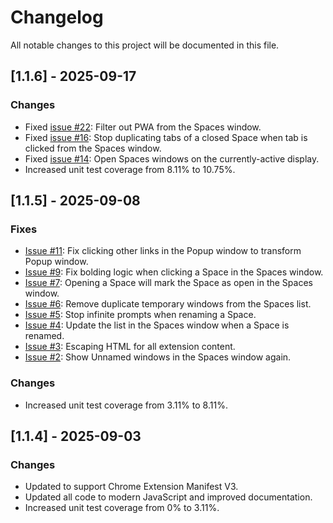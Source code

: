 # Changelog

All notable changes to this project will be documented in this file.

## [1.1.6] - 2025-09-17

### Changes

- Fixed [issue #22](https://github.com/codedread/spaces/issues/22): Filter out PWA from the Spaces window.
- Fixed [issue #16](https://github.com/codedread/spaces/issues/16): Stop duplicating tabs of a closed Space when tab is clicked from the Spaces window.
- Fixed [issue #14](https://github.com/codedread/spaces/issues/14): Open Spaces windows on the currently-active display.
- Increased unit test coverage from 8.11% to 10.75%.


## [1.1.5] - 2025-09-08

### Fixes

- [Issue #11](https://github.com/codedread/spaces/issues/11): Fix clicking other
  links in the Popup window to transform Popup window.
- [Issue #9](https://github.com/codedread/spaces/issues/9): Fix bolding logic
  when clicking a Space in the Spaces window.
- [Issue #7](https://github.com/codedread/spaces/issues/7): Opening a Space will
  mark the Space as open in the Spaces window.
- [Issue #6](https://github.com/codedread/spaces/issues/5): Remove duplicate
  temporary windows from the Spaces list.
- [Issue #5](https://github.com/codedread/spaces/issues/5): Stop infinite
  prompts when renaming a Space.
- [Issue #4](https://github.com/codedread/spaces/issues/4): Update the list in
  the Spaces window when a Space is renamed.
- [Issue #3](https://github.com/codedread/spaces/issues/3): Escaping HTML for
  all extension content.
- [Issue #2](https://github.com/codedread/spaces/issues/2): Show Unnamed windows
  in the Spaces window again.

### Changes

- Increased unit test coverage from 3.11% to 8.11%.

## [1.1.4] - 2025-09-03

### Changes

- Updated to support Chrome Extension Manifest V3.
- Updated all code to modern JavaScript and improved documentation.
- Increased unit test coverage from 0% to 3.11%.
